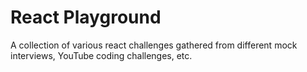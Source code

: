 # React Playground

A collection of various react challenges gathered from different mock interviews, YouTube coding challenges, etc.
